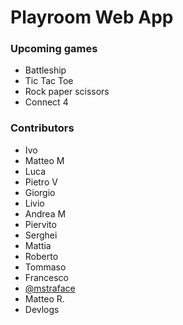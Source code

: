 # Playroom Web App

### Upcoming games

- Battleship
- Tic Tac Toe
- Rock paper scissors
- Connect 4

### Contributors

- Ivo
- Matteo M
- Luca
- Pietro V
- Giorgio
- Livio
- Andrea M
- Piervito
- Serghei
- Mattia
- Roberto
- Tommaso
- Francesco
- [@mstraface](https://github.com/mstraface)
- Matteo R.
- Devlogs
